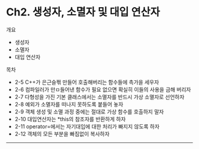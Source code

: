 # Ch2. 생성자, 소멸자 및 대입 연산자 

개요
  - 생성자
  - 소멸자
  - 대입 연산자

목차 
  + 2-5 C++가 은근슬쩎 만들어 호출해버리는 함수들에 촉가을 세우자
  + 2-6 컴파일러가 만ㅁ들어낸 함수가 필요 없으면 확실히 이들의 사용을 금해 버리자
  + 2-7 다형성을 가진 기본 클래스에서는 소멸자를 반드시 가상 소멸자로 선언하자
  + 2-8 예외가 소멸자를 떠나지 못하도록 붙들어 놓자
  + 2-9 객체 생성 및 소멸 과정 중에는 절대로 가상 함수를 호출하지 말자
  + 2-10 대입연산자는 *this의 참조자를 반환하게 하자
  + 2-11 operator=에서는 자기대입에 대한 처리가 빠지지 않도록 하자 
  + 2-12 객체의 모든 부분을 빠짐없이 복사하자

----------------------------------------------
